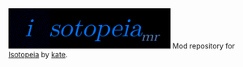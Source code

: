 <img src="img/logolong.png" style="height: 5rem;" />
Mod repository for <a href="https://github.com/kateistrans/Isotopeia">Isotopeia</a> by <a href="https://github.com/kateistrans">kate</a>.
